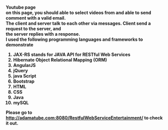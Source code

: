 <b>Youtube page</b><br/>
<b> on this page, you should able to select videos from and able to send comment with a valid email.<br/>
    The client and server talk to each other via messages. Client send a request to the server, and <br/>
    the server replies with a response.<br/>
I used the following programming languages and frameworks to demonstrate<br/>
1. JAX-RS stands for JAVA API for RESTful Web Services<br/>
2. Hibernate Object Relational Mapping (ORM) <br/>
3. AngularJS<br/>
4. jQuery<br/>
5. java Script<br/>
6. Bootstrap<br/>
7. HTML<br/>
8. CSS<br/>
9. Java
10. mySQL


Please go to http://adamatube.com:8080/RestfulWebServiceEntertainment/ 
to check it out. 
